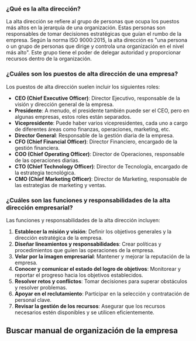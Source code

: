 ### ¿Qué es la alta dirección?

La alta dirección se refiere al grupo de personas que ocupa los puestos más altos en la jerarquía de una organización. Estas personas son responsables de tomar decisiones estratégicas que guían el rumbo de la empresa. Según la norma ISO 9000:2015, la alta dirección es "una persona o un grupo de personas que dirige y controla una organización en el nivel más alto". Este grupo tiene el poder de delegar autoridad y proporcionar recursos dentro de la organización.

### ¿Cuáles son los puestos de alta dirección de una empresa?

Los puestos de alta dirección suelen incluir los siguientes roles:

- **CEO (Chief Executive Officer)**: Director Ejecutivo, responsable de la visión y dirección general de la empresa.
- **Presidente**: A menudo, el presidente también puede ser el CEO, pero en algunas empresas, estos roles están separados.
- **Vicepresidente**: Puede haber varios vicepresidentes, cada uno a cargo de diferentes áreas como finanzas, operaciones, marketing, etc.
- **Director General**: Responsable de la gestión diaria de la empresa.
- **CFO (Chief Financial Officer)**: Director Financiero, encargado de la gestión financiera.
- **COO (Chief Operating Officer)**: Director de Operaciones, responsable de las operaciones diarias.
- **CTO (Chief Technology Officer)**: Director de Tecnología, encargado de la estrategia tecnológica.
- **CMO (Chief Marketing Officer)**: Director de Marketing, responsable de las estrategias de marketing y ventas.

### ¿Cuáles son las funciones y responsabilidades de la alta dirección empresarial?

Las funciones y responsabilidades de la alta dirección incluyen:

1. **Establecer la misión y visión**: Definir los objetivos generales y la dirección estratégica de la empresa.
2. **Diseñar lineamientos y responsabilidades**: Crear políticas y procedimientos que guíen las operaciones de la empresa.
3. **Velar por la imagen empresarial**: Mantener y mejorar la reputación de la empresa.
4. **Conocer y comunicar el estado del logro de objetivos**: Monitorear y reportar el progreso hacia los objetivos establecidos.
5. **Resolver retos y conflictos**: Tomar decisiones para superar obstáculos y resolver problemas.
6. **Apoyar en el reclutamiento**: Participar en la selección y contratación de personal clave.
7. **Revisar la gestión de los recursos**: Asegurar que los recursos necesarios estén disponibles y se utilicen eficientemente.




## Buscar manual de organización de la empresa